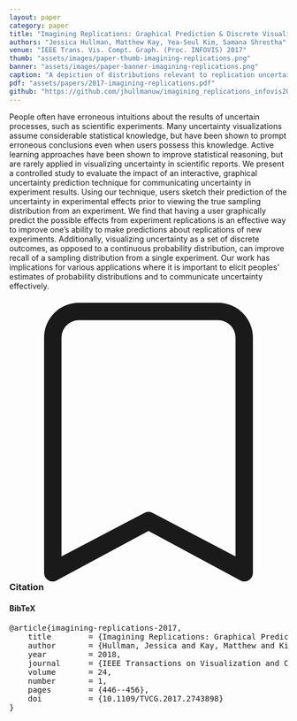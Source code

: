 ```yaml
---
layout: paper
category: paper
title: "Imagining Replications: Graphical Prediction & Discrete Visualizations Improve Recall & Estimation of Effect Uncertainty"
authors: "Jessica Hullman, Matthew Kay, Yea-Seul Kim, Samana Shrestha"
venue: "IEEE Trans. Vis. Compt. Graph. (Proc. INFOVIS) 2017"
thumb: "assets/images/paper-thumb-imagining-replications.png"
banner: "assets/images/paper-banner-imagining-replications.png"
caption: "A depiction of distributions relevant to replication uncertainty, including those based on perfect knowledge of the world (left) and those derived from samples obtained in experimentation (right). Our study evaluated whether graphically predicting the true distribution one would see if an experiment were replicated many times using either discrete or continuous visualizations impacted how well participants could recall an observed sampling distribution they were shown (6) or estimate the uncertainty in the replication prediction distribution (7) for a new study."
pdf: "assets/papers/2017-imagining-replications.pdf"
github: "https://github.com/jhullmanuw/imagining_replications_infovis2017"
---
```


<!-- abstract -->

People often have erroneous intuitions about the results of uncertain processes, such as scientific experiments. Many uncertainty visualizations assume considerable statistical knowledge, but have been shown to prompt erroneous conclusions even when users possess this knowledge. Active learning approaches have been shown to improve statistical reasoning, but are rarely applied in visualizing uncertainty in scientific reports. We present a controlled study to evaluate the impact of an interactive, graphical uncertainty prediction technique for communicating uncertainty in experiment results. Using our technique, users sketch their prediction of the uncertainty in experimental effects prior to viewing the true sampling distribution from an experiment. We find that having a user graphically predict the possible effects from experiment replications is an effective way to improve one’s ability to make predictions about replications of new experiments. Additionally, visualizing uncertainty as a set of discrete outcomes, as opposed to a continuous probability distribution, can improve recall of a sampling distribution from a single experiment. Our work has implications for various applications where it is important to elicit peoples’ estimates of probability distributions and to communicate uncertainty effectively.

<h3><svg xmlns="http://www.w3.org/2000/svg" fill="currentColor" class="bi bi-bookmark" viewBox="0 0 16 16">
  <path d="M2 2a2 2 0 0 1 2-2h8a2 2 0 0 1 2 2v13.5a.5.5 0 0 1-.777.416L8 13.101l-5.223 2.815A.5.5 0 0 1 2 15.5V2zm2-1a1 1 0 0 0-1 1v12.566l4.723-2.482a.5.5 0 0 1 .554 0L13 14.566V2a1 1 0 0 0-1-1H4z"/>
</svg> Citation</h3>
<div class="bibtex">
<!-- bibtex -->
<h4>BibTeX</h4>
<pre>
@article{imagining-replications-2017,
	title        = {Imagining Replications: Graphical Prediction & Discrete Visualizations Improve Recall & Estimation of Effect Uncertainty},
	author       = {Hullman, Jessica and Kay, Matthew and Kim, Yea-Seul and Shrestha, Samana},
	year         = 2018,
	journal      = {IEEE Transactions on Visualization and Computer Graphics},
	volume       = 24,
	number       = 1,
	pages        = {446--456},
	doi          = {10.1109/TVCG.2017.2743898}
}
</pre>
</div>
